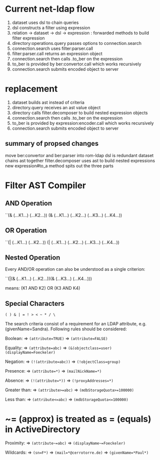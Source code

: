 # Current net-ldap flow

1. dataset uses dsl to chain queries
1. dsl constructs a filter using expression
1. relation -> dataset -> dsl -> expression : forwarded methods to build filter expression
1. directory:operations.query passes options to connection.search
1. connection.search uses filter:parser.call
1. filter:parser.call returns an expression object
1. connection.search then calls .to_ber on the expression
1. to_ber is provided by ber:convertor.call which works recursively
1. connection.search submits encoded object to server


# replacement

1. dataset builds ast instead of criteria
1. directory.query receives an ast value object
1. directory calls filter.decomposer to build nested expression objects
1. connection.search then calls .to_ber on the expression
1. to_ber is provided by expression:encoder.call which works recursively
1. connection.search submits encoded object to server

## summary of propsed changes

move ber:convertor and ber:parser into rom-ldap
dsl is redundant
dataset chains ast together
filter.decomposer uses ast to build nested expressions
new expression#to_a method spits out the three parts



# Filter AST Compiler

## AND Operation

``(& (...K1...) (...K2...))
(& (...K1...) (...K2...) (...K3...) (...K4...))

## OR Operation

``(| (...K1...) (...K2...))
(| (...K1...) (...K2...) (...K3...) (...K4...))


## Nested Operation

Every AND/OR operation can also be understood as a single criterion:

``(|(& (...K1...) (...K2...))(& (...K3...) (...K4...)))

means: (K1 AND K2) OR (K3 AND K4)



## Special Characters

`( ) & | = ! > < ~ * / \`

The search criteria consist of a requirement for an LDAP attribute, e.g. (givenName=Sandra).
Following rules should be considered:

Boolean:
  => `(attribute=TRUE)`
  => `(attribute=FALSE)`

Equality:
  => `(attribute=abc)`
  => `(&(objectclass=user)(displayName=Foeckeler)`

Negation:
  => `(!(attribute=abc))`
  => `(!objectClass=group)`

Presence:
  => `(attribute=*)`
  => `(mailNickName=*)`

Absence:
  => `(!(attribute=*))`
  => `(!proxyAddresses=*)`

Greater than:
  => `(attribute>=abc)`
  => `(mdbStorageQuota>=100000)`

Less than:
  => `(attribute<=abc)`
  => `(mdbStorageQuota<=100000)`

# ~= (approx) is treated as = (equals) in ActiveDirectory
Proximity:
  => `(attribute~=abc)`
  => `(displayName~=Foeckeler)`

Wildcards:
  => `(sn=F*)`
  => `(mail=*@cerrotorre.de)`
  => `(givenName=*Paul*)`
